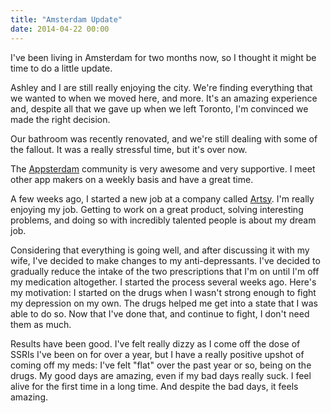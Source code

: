 ```yaml
---
title: "Amsterdam Update"
date: 2014-04-22 00:00
---
```


<import><p>I've been living in Amsterdam for two months now, so I thought it might be time to do a little update. </p>

<p>Ashley and I are still really enjoying the city. We're finding everything that we wanted to when we moved here, and more. It's an amazing experience and, despite all that we gave up when we left Toronto, I'm convinced we made the right decision. </p>

<p>Our bathroom was recently renovated, and we're still dealing with some of the fallout. It was a really stressful time, but it's over now. </p>

<p>The <a href="https://appsterdam.rs">Appsterdam</a> community is very awesome and very supportive. I meet other app makers on a weekly basis and have a great time. </p>

<p>A few weeks ago, I started a new job at a company called <a href="http://artsy.net">Artsy</a>. I'm really enjoying my job. Getting to work on a great product, solving interesting problems, and doing so with incredibly talented people is about my dream job. </p>

<p>Considering that everything is going well, and after discussing it with my wife, I've decided to make changes to my anti-depressants. I've decided to gradually reduce the intake of the two prescriptions that I'm on until I'm off my medication altogether. I started the process several weeks ago. Here's my motivation: I started on the drugs when I wasn't strong enough to fight my depression on my own. The drugs helped me get into a state that I was able to do so. Now that I've done that, and continue to fight, I don't need them as much. </p>

<p>Results have been good. I've felt really dizzy as I come off the dose of SSRIs I've been on for over a year, but I have a really positive upshot of coming off my meds: I've felt "flat" over the past year or so, being on the drugs. My good days are amazing, even if my bad days really suck. I feel alive for the first time in a long time. And despite the bad days, it feels amazing. </p></import>

<!-- more -->

